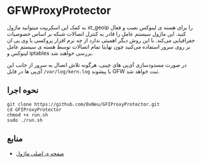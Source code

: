<!-- markdownlint-disable MD034 -->
# GFWProxyProtector

به کمک این اسکریپت میتوانید ماژول xt_geoip را برای هسته ی لینوکس نصب و فعال کنید. این ماژول سیستم عامل را قادر به کنترل اتصالات شبکه بر اساس خصوصیات جغرافیایی می‌کند. با این روش دیگر اهمیتی ندارد از چه نرم افزار پروکسی یا وی پی ان بر روی سرور استفاده می‌کنید چون نهایتا تمام اتصالات توسط هسته ی سیستم عامل لینوکس و iptables بررسی خواهند شد.

در صورت مسدودسازی آی‌پی های چینی، هرگونه تلاش اتصال به سرور از  جانب این آی‌پی ها در فایل  `/var/log/kern.log`  با پیشوند GFW ثبت خواهد شد.

## نحوه اجرا

```
git clone https://github.com/0xNeu/GFIProxyProtector.git
cd GFIProxyProtector
chmod +x run.sh
sudo ./run.sh
```

## منابع

- [صفحه ی اصلی ماژول](https://inai.de/projects/xtables-addons/geoip.php)
